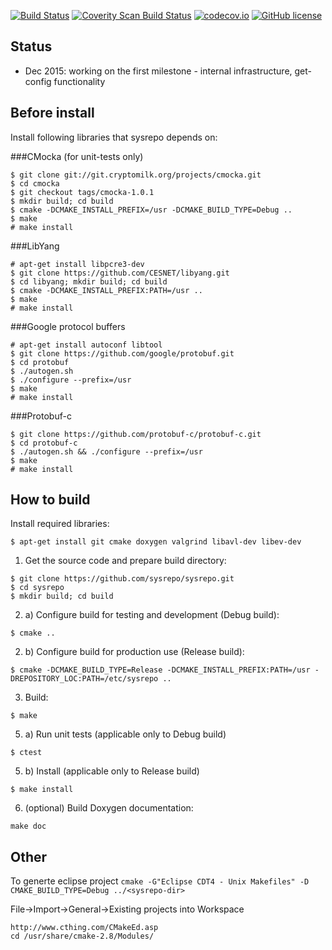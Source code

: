 [![Build Status](https://travis-ci.org/sysrepo/sysrepo.svg)](https://travis-ci.org/sysrepo/sysrepo)
[![Coverity Scan Build Status](https://scan.coverity.com/projects/7479/badge.svg)](https://scan.coverity.com/projects/sysrepo-sysrepo)
[![codecov.io](https://codecov.io/github/sysrepo/sysrepo/coverage.svg?branch=master)](https://codecov.io/github/sysrepo/sysrepo?branch=master)
[![GitHub license](https://img.shields.io/github/license/sysrepo/sysrepo.svg)](https://github.com/sysrepo/sysrepo/blob/master/LICENSE)

## Status
- Dec 2015: working on the first milestone - internal infrastructure, get-config functionality

## Before install
Install following libraries that sysrepo depends on:

###CMocka
(for unit-tests only)
```
$ git clone git://git.cryptomilk.org/projects/cmocka.git
$ cd cmocka
$ git checkout tags/cmocka-1.0.1
$ mkdir build; cd build
$ cmake -DCMAKE_INSTALL_PREFIX=/usr -DCMAKE_BUILD_TYPE=Debug ..
$ make
# make install
```

###LibYang
```
# apt-get install libpcre3-dev
$ git clone https://github.com/CESNET/libyang.git
$ cd libyang; mkdir build; cd build
$ cmake -DCMAKE_INSTALL_PREFIX:PATH=/usr ..
$ make
# make install
```

###Google protocol buffers
```
# apt-get install autoconf libtool
$ git clone https://github.com/google/protobuf.git
$ cd protobuf
$ ./autogen.sh
$ ./configure --prefix=/usr
$ make
# make install
```

###Protobuf-c
```
$ git clone https://github.com/protobuf-c/protobuf-c.git
$ cd protobuf-c
$ ./autogen.sh && ./configure --prefix=/usr 
$ make 
# make install
```

## How to build
Install required libraries:
```
$ apt-get install git cmake doxygen valgrind libavl-dev libev-dev
```
1. Get the source code and prepare build directory:
```
$ git clone https://github.com/sysrepo/sysrepo.git
$ cd sysrepo
$ mkdir build; cd build
```
2. a) Configure build for testing and development (Debug build):
```
$ cmake ..
```
2. b) Configure build for production use (Release build):
```
$ cmake -DCMAKE_BUILD_TYPE=Release -DCMAKE_INSTALL_PREFIX:PATH=/usr -DREPOSITORY_LOC:PATH=/etc/sysrepo ..
```
3. Build:
```
$ make
```
5. a) Run unit tests (applicable only to Debug build)
```
$ ctest
```
5. b) Install (applicable only to Release build)
```
$ make install
```
6. (optional) Build Doxygen documentation:
```
make doc
```


## Other
To generte eclipse project
```cmake -G"Eclipse CDT4 - Unix Makefiles" -D CMAKE_BUILD_TYPE=Debug ../<sysrepo-dir>```

File->Import->General->Existing projects into Workspace
```
http://www.cthing.com/CMakeEd.asp
cd /usr/share/cmake-2.8/Modules/
```

